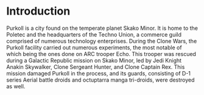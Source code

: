 # Introduction
Purkoll is a city found on the temperate planet Skako Minor.
It is home to the Poletec and the headquarters of the Techno Union, a commerce guild comprised of numerous technology enterprises.
During the Clone Wars, the Purkoll facility carried out numerous experiments, the most notable of which being the ones done on ARC trooper Echo.
This trooper was rescued during a Galactic Republic mission on Skako Minor, led by Jedi Knight Anakin Skywalker, Clone Sergeant Hunter, and Clone Captain Rex.
This mission damaged Purkoll in the process, and its guards, consisting of D-1 series Aerial battle droids and octuptarra manga tri-droids, were destroyed as well.